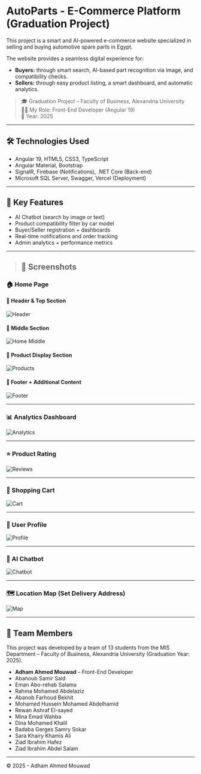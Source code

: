 # AutoParts - E-Commerce Platform (Graduation Project)

This project is a smart and AI-powered e-commerce website specialized in selling and buying automotive spare parts in Egypt.

The website provides a seamless digital experience for:

- **Buyers:** through smart search, AI-based part recognition via image, and compatibility checks.
- **Sellers:** through easy product listing, a smart dashboard, and automatic analytics.

> 🎓 Graduation Project – Faculty of Business, Alexandria University  
> 🧑‍💻 My Role: Front-End Developer (Angular 19)  
> 📅 Year: 2025

---

## 🛠️ Technologies Used

- Angular 19, HTML5, CSS3, TypeScript
- Angular Material, Bootstrap
- SignalR, Firebase (Notifications), .NET Core (Back-end)
- Microsoft SQL Server, Swagger, Vercel (Deployment)

---

## 🌟 Key Features

- AI Chatbot (search by image or text)
- Product compatibility filter by car model
- Buyer/Seller registration + dashboards
- Real-time notifications and order tracking
- Admin analytics + performance metrics

---

> ## 📸 Screenshots

### 🏠 Home Page

#### 🔹 Header & Top Section

![Header](assets/screenshots/home-header.png)

#### 🔹 Middle Section

![Home Middle](assets/screenshots/home-middle.png)

#### 🔹 Product Display Section

![Products](assets/screenshots/product-display.png)

#### 🔹 Footer + Additional Content

![Footer](assets/screenshots/home-footer.png)

---

### 📊 Analytics Dashboard

![Analytics](assets/screenshots/analytics.png)

---

### ⭐ Product Rating

![Reviews](assets/screenshots/product-rating.png)

---

### 🛒 Shopping Cart

![Cart](assets/screenshots/cart.png)

---

### 👤 User Profile

![Profile](assets/screenshots/user-profile.png)

---

### 🤖 AI Chatbot

![Chatbot](assets/screenshots/chatbot.png)

---

### 🗺️ Location Map (Set Delivery Address)

![Map](assets/screenshots/location-map.png)

---

## 👥 Team Members

This project was developed by a team of 13 students from the MIS Department – Faculty of Business, Alexandria University (Graduation Year: 2025).

- **Adham Ahmed Mouwad** – Front-End Developer
- Abanoub Samir Said
- Eman Abo-rehab Salama
- Rahma Mohamed Abdelaziz
- Abanob Farhoud Bekhit
- Mohamed Hussein Mohamed Abdelhamid
- Rewan Ashraf El-sayed
- Mina Emad Wahba
- Dina Mohamed Khalil
- Badaba Gerges Samry Sokar
- Sara Khairy Khamis Ali
- Ziad Ibrahim Hafez
- Ziad Ibrahim Abdel Salam

---

© 2025 - Adham Ahmed Mouwad

